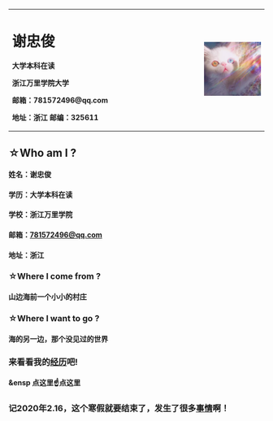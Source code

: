 <table border="0">
  <tr>
    <td width="75%">
      <h1>谢忠俊</h1>
      <p><b>大学本科在读</b></p>
      <p><b>浙江万里学院大学</b></p>
      <p><b>邮箱：781572496@qq.com</b></p>
      <p><b>地址：浙江 邮编：325611</b></p>
    </td>
    <td width="25%">
      <img src="mao.png" width="100%">  
    </td>
  </tr>
</table>

## ☆Who am I ?
#### 姓名：谢忠俊
#### 学历：大学本科在读
#### 学校：浙江万里学院
#### 邮箱：781572496@qq.com
#### 地址：浙江

### ☆Where I come from ?
#### 山边海前一个小小的村庄 

### ☆Where I want to go ?
#### 海的另一边，那个没见过的世界

### 来看看我的[经历][1]吧!
#### &ensp 点这里☝点这里
[1]: jingli.md

### 记2020年2.16，这个寒假就要结束了，发生了很多[事情][2]啊！
[2]: shiqing.md
<script src="https://cdn.jsdelivr.net/npm/jquery/dist/jquery.min.js"></script>
<link rel="stylesheet" href="https://cdn.jsdelivr.net/npm/font-awesome/css/font-awesome.min.css"/>
<script src="https://cdn.jsdelivr.net/gh/stevenjoezhang/live2d-widget/autoload.js"></script>
